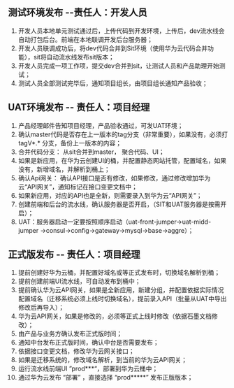 ## 测试环境发布 --责任人：开发人员
1. 开发人员本地单元测试通过后，上传代码到开发环境，上传后，dev流水线会自动打包后台。前端在本地联调开发后台服务器；
2. 开发人员联调成功后，将dev代码合并到Sit环境（使用华为云代码合并功能），sit将自动流水线发布sit版本；
3. 开发人员完成一项工作项，提交dev合并到sit，让测试人员和产品助理开始测试；
4. 测试人员全部测试完毕后，通知项目组长，由项目组长通知产品验收；

## UAT环境发布 -- 责任人：项目经理 
  
1. 产品经理邮件告知项目经理，产品验收通过，可发UAT环境；
2. 确认master代码是否存在上一版本的tag分支（非常重要），如果没有，必须打tagV*.* 分支，备份上一版本的内容；
3. 合并代码分支： 从sit合并到master，  聚合代码、UI；
4. 如果是新应用，在华为云创建UI的桶，并配置静态网站托管，配置域名，如果没有，新增域名，并解析到桶上；
5. 确认Api网关： 确认API接口是否有修改，如果修改，通过修改增加华为云“API网关”，通知标记在接口变更文档中；
6. 如果新应用，对应的API也是全新，则需要录入到华为云“API网关”；
7. 创建前端和后台的流水线，确认服务器是否开启，（SIT和UAT服务器是按需开启）；
8. UAT：服务器启动一定要按照顺序启动（uat-front-jumper->uat-midd-jumper ->consul->config->gateway->mysql->base->aggre）；


## 正式版发布  -- 责任人：项目经理
1. 提前创建好华为云桶，并配置好域名或等正式发布时，切换域名解析到桶；
2. 提前创建前端UI流水线，可自动发布到桶中；
3. 提前确认华为云API网关，如果是全新应用，新建分组，并配置依据实际情况配置域名（迁移系统必须上线时切换域名），提前录入API（批量从UAT中导出修改后再导入）；
4. 华为云API网关，如果是修改的，必须等正式上线时修改（依据石墨文档修改）；
5. 由产品与业务方确认发布正式版时间；
6. 通知中台发布正式版时间，确认中台是否需要发布；
7. 依据接口变更文档，修改华为云网关接口；
8. 如果是迁移系统的，修改域名解析，到当前的华为云API网关；
9. 运行流水线前端UI ”prod***“，部署到华为云桶中；
10. 通过华为云发布 “部署” ，直接选择 “prod*****” 发布正版版本；


